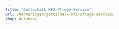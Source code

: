 ```yaml
---
title: "Gottschalk KFZ-Pflege-Service"
url: /hermaringen/gottschalk-kfz-pflege-service/
shop: Autohaus
---
```

